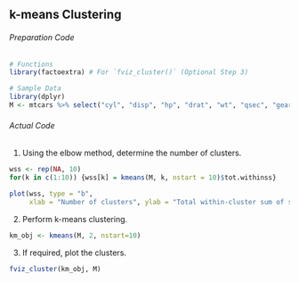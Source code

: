 ## k-means Clustering
###### Preparation Code
```r
# Functions
library(factoextra) # For `fviz_cluster()` (Optional Step 3)

# Sample Data
library(dplyr)
M <- mtcars %>% select("cyl", "disp", "hp", "drat", "wt", "qsec", "gear", "carb")
```
###### Actual Code
1. Using the elbow method, determine the number of clusters.
```r
wss <- rep(NA, 10)
for(k in c(1:10)) {wss[k] = kmeans(M, k, nstart = 10)$tot.withinss}

plot(wss, type = "b",
     xlab = "Number of clusters", ylab = "Total within-cluster sum of squares")
```
2. Perform k-means clustering.
```r
km_obj <- kmeans(M, 2, nstart=10)
```
3. If required, plot the clusters.
```r
fviz_cluster(km_obj, M)
```
